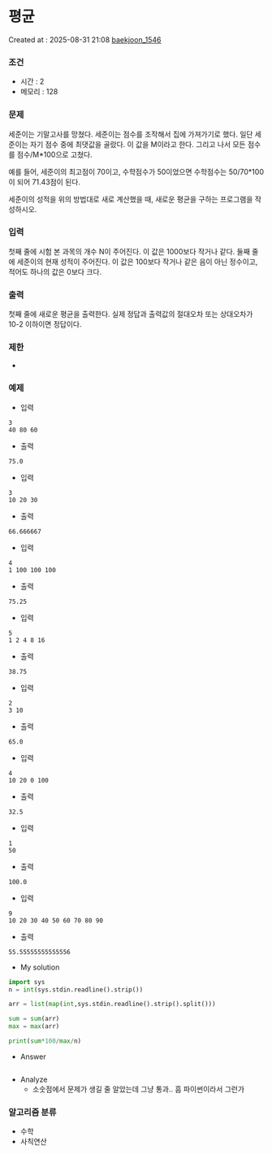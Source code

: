 # 평균
Created at : 2025-08-31 21:08
[baekjoon_1546](https://www.acmicpc.net/problem/1546)
### 조건
- 시간 : 2
- 메모리 : 128
### 문제
세준이는 기말고사를 망쳤다. 세준이는 점수를 조작해서 집에 가져가기로 했다. 일단 세준이는 자기 점수 중에 최댓값을 골랐다. 이 값을 M이라고 한다. 그리고 나서 모든 점수를 점수/M*100으로 고쳤다.

예를 들어, 세준이의 최고점이 70이고, 수학점수가 50이었으면 수학점수는 50/70*100이 되어 71.43점이 된다.

세준이의 성적을 위의 방법대로 새로 계산했을 때, 새로운 평균을 구하는 프로그램을 작성하시오.
### 입력
첫째 줄에 시험 본 과목의 개수 N이 주어진다. 이 값은 1000보다 작거나 같다. 둘째 줄에 세준이의 현재 성적이 주어진다. 이 값은 100보다 작거나 같은 음이 아닌 정수이고, 적어도 하나의 값은 0보다 크다.
### 출력
첫째 줄에 새로운 평균을 출력한다. 실제 정답과 출력값의 절대오차 또는 상대오차가 10-2 이하이면 정답이다.
### 제한
- 
### 예제
- 입력
```
3
40 80 60
```
- 출력
```
75.0
``` 
- 입력
```
3
10 20 30
```
- 출력
```
66.666667
``` 
- 입력
```
4
1 100 100 100
```
- 출력
```
75.25
``` 
- 입력
```
5
1 2 4 8 16
```
- 출력
```
38.75
``` 
- 입력
```
2
3 10
```
- 출력
```
65.0
``` 
- 입력
```
4
10 20 0 100
```
- 출력
```
32.5
``` 
- 입력
```
1
50
```
- 출력
```
100.0
``` 
- 입력
```
9
10 20 30 40 50 60 70 80 90
```
- 출력
```
55.55555555555556
``` 
- My solution
```python
import sys
n = int(sys.stdin.readline().strip())

arr = list(map(int,sys.stdin.readline().strip().split()))

sum = sum(arr)
max = max(arr)

print(sum*100/max/n)
```

- Answer
```python

```

- Analyze
	- 소숫점에서 문제가 생길 줄 알았는데 그냥 통과.. 흠 파이썬이라서 그런가
### 알고리즘 분류
- 수학
- 사칙연산